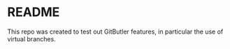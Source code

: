 # README

This repo was created to test out GitButler features, in particular the use of
virtual branches.
